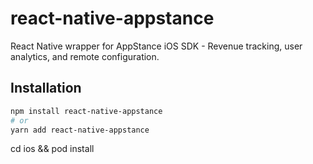 # react-native-appstance

React Native wrapper for AppStance iOS SDK - Revenue tracking, user analytics, and remote configuration.

## Installation

```bash
npm install react-native-appstance
# or
yarn add react-native-appstance
```

cd ios && pod install

